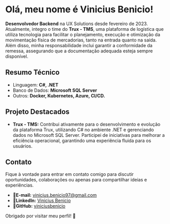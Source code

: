 # Olá, meu nome é Vinicius Benicio!

<strong>Desenvolvedor Backend</strong> na UX Solutions desde fevereiro de 2023. Atualmente, integro o time do <strong>Trux - TMS</strong>, uma plataforma de logística que utiliza tecnologia para facilitar o planejamento, execução e otimização da movimentação física de mercadorias, tanto na entrada quanto na saída. Além disso, minha responsabilidade inclui garantir a conformidade da remessa, assegurando que a documentação adequada esteja sempre disponível.

## Resumo Técnico

- Linguagem: **C#, .NET**
-  Banco de Dados:  **Microsoft SQL Server**
- Outros: **Docker, Kubernetes, Azure, CI/CD.**

## Projeto Destacados

- **Trux - TMS:** Contribui ativamente para o desenvolvimento e evolução da plataforma Trux, utilizando C# no ambiente .NET e gerenciando dados no Microsoft SQL Server. Participei de iniciativas para melhorar a eficiência operacional, garantindo uma experiência fluida para os usuários.

## Contato

Fique à vontade para entrar em contato comigo para discutir oportunidades, colaborações ou apenas para compartilhar ideias e experiências.

- 📧**E-mail:** [vinicius.benicio97@gmail.com](mailto:vinicius.benicio97@gmail.com)
- 🔗**LinkedIn:** [Vinicius Benicio](https://www.linkedin.com/in/viniciusbenicio/)
- 🐙**GitHub:** [viniciusbenicio](https://github.com/viniciusbenicio)

Obrigado por visitar meu perfil! 🚀
